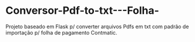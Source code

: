 # Conversor-Pdf-to-txt---Folha-
Projeto baseado em Flask p/ converter arquivos Pdfs em txt com padrão de importação p/ folha de pagamento Contmatic.
